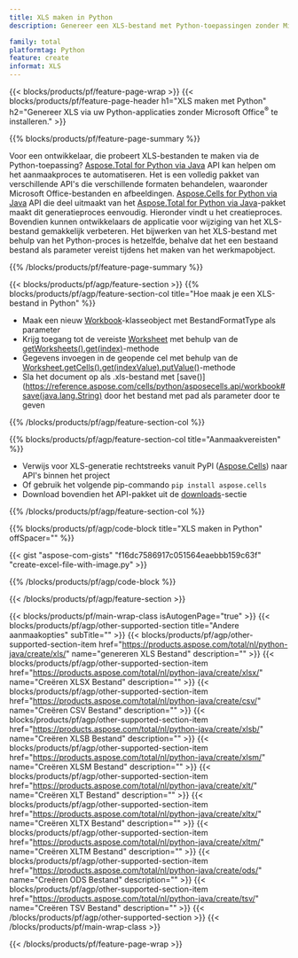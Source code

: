 ```yaml
---
title: XLS maken in Python
description: Genereer een XLS-bestand met Python-toepassingen zonder Microsoft Office te gebruiken. 

family: total
platformtag: Python
feature: create
informat: XLS
---
```

{{< blocks/products/pf/feature-page-wrap >}}
{{< blocks/products/pf/feature-page-header h1="XLS maken met Python" h2="Genereer XLS via uw Python-applicaties zonder Microsoft Office<sup>&reg;</sup> te installeren." >}}

{{% blocks/products/pf/feature-page-summary %}}

Voor een ontwikkelaar, die probeert XLS-bestanden te maken via de Python-toepassing? [Aspose.Total for Python via Java](https://products.aspose.com/total/python-java/) API kan helpen om het aanmaakproces te automatiseren. Het is een volledig pakket van verschillende API's die verschillende formaten behandelen, waaronder Microsoft Office-bestanden en afbeeldingen. [Aspose.Cells for Python via Java](https://products.aspose.com/cells/python-java/) API die deel uitmaakt van het [Aspose.Total for Python via Java](https://products.aspose.com/total/python-java/)-pakket maakt dit generatieproces eenvoudig. Hieronder vindt u het creatieproces. Bovendien kunnen ontwikkelaars de applicatie voor wijziging van het XLS-bestand gemakkelijk verbeteren. Het bijwerken van het XLS-bestand met behulp van het Python-proces is hetzelfde, behalve dat het een bestaand bestand als parameter vereist tijdens het maken van het werkmapobject.

{{% /blocks/products/pf/feature-page-summary %}}

{{< blocks/products/pf/agp/feature-section >}}
{{% blocks/products/pf/agp/feature-section-col title="Hoe maak je een XLS-bestand in Python" %}}

- Maak een nieuw [Workbook](https://reference.aspose.com/cells/python/asposecells.api/Workbook)-klasseobject met BestandFormatType als parameter
- Krijg toegang tot de vereiste [Worksheet](https://reference.aspose.com/cells/python/asposecells.api/Worksheet) met behulp van de [getWorksheets().get(index)](https://reference.aspose.com/cells/python/asposecells.api/workbook#Worksheets)-methode
- Gegevens invoegen in de geopende cel met behulp van de [Worksheet.getCells().get(indexValue).putValue()](https://reference.aspose.com/cells/python/asposecells.api/worksheet#Cells)-methode
- Sla het document op als .xls-bestand met [save()](https://reference.aspose.com/cells/python/asposecells.api/workbook#save(java.lang.String) door het bestand met pad als parameter door te geven

{{% /blocks/products/pf/agp/feature-section-col %}}

{{% blocks/products/pf/agp/feature-section-col title="Aanmaakvereisten" %}}

- Verwijs voor XLS-generatie rechtstreeks vanuit PyPI ([Aspose.Cells](https://pypi.org/project/aspose-cells/)) naar API's binnen het project
- Of gebruik het volgende pip-commando ```pip install aspose.cells``` 
- Download bovendien het API-pakket uit de [downloads](https://downloads.aspose.com/cells/python-java)-sectie 

{{% /blocks/products/pf/agp/feature-section-col %}}

{{% blocks/products/pf/agp/code-block title="XLS maken in Python" offSpacer="" %}}

{{< gist "aspose-com-gists" "f16dc7586917c051564eaebbb159c63f" "create-excel-file-with-image.py" >}}

{{% /blocks/products/pf/agp/code-block %}}

{{< /blocks/products/pf/agp/feature-section >}}

{{< blocks/products/pf/main-wrap-class isAutogenPage="true" >}}
{{< blocks/products/pf/agp/other-supported-section title="Andere aanmaakopties" subTitle="" >}}
{{< blocks/products/pf/agp/other-supported-section-item href="https://products.aspose.com/total/nl/python-java/create/xls/" name="genereren XLS Bestand" description="" >}}
{{< blocks/products/pf/agp/other-supported-section-item href="https://products.aspose.com/total/nl/python-java/create/xlsx/" name="Creëren XLSX Bestand" description="" >}}
{{< blocks/products/pf/agp/other-supported-section-item href="https://products.aspose.com/total/nl/python-java/create/csv/" name="Creëren CSV Bestand" description="" >}}
{{< blocks/products/pf/agp/other-supported-section-item href="https://products.aspose.com/total/nl/python-java/create/xlsb/" name="Creëren XLSB Bestand" description="" >}}
{{< blocks/products/pf/agp/other-supported-section-item href="https://products.aspose.com/total/nl/python-java/create/xlsm/" name="Creëren XLSM Bestand" description="" >}}
{{< blocks/products/pf/agp/other-supported-section-item href="https://products.aspose.com/total/nl/python-java/create/xlt/" name="Creëren XLT Bestand" description="" >}}
{{< blocks/products/pf/agp/other-supported-section-item href="https://products.aspose.com/total/nl/python-java/create/xltx/" name="Creëren XLTX Bestand" description="" >}}
{{< blocks/products/pf/agp/other-supported-section-item href="https://products.aspose.com/total/nl/python-java/create/xltm/" name="Creëren XLTM Bestand" description="" >}}
{{< blocks/products/pf/agp/other-supported-section-item href="https://products.aspose.com/total/nl/python-java/create/ods/" name="Creëren ODS Bestand" description="" >}}
{{< blocks/products/pf/agp/other-supported-section-item href="https://products.aspose.com/total/nl/python-java/create/tsv/" name="Creëren TSV Bestand" description="" >}}
{{< /blocks/products/pf/agp/other-supported-section >}}
{{< /blocks/products/pf/main-wrap-class >}}

{{< /blocks/products/pf/feature-page-wrap >}}